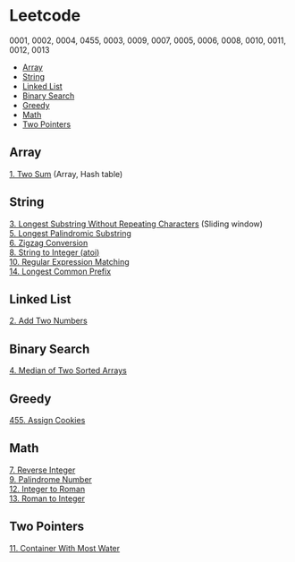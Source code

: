 # Leetcode
0001, 0002, 0004, 0455, 0003, 0009, 0007, 0005, 0006, 0008, 0010, 0011, 0012, 0013

- [Array](#array)  
- [String](#string)  
- [Linked List](#linked-list)  
- [Binary Search](#binary-search)  
- [Greedy](#greedy)  
- [Math](#math)  
- [Two Pointers](#two-pointers)  


## Array
[1. Two Sum](0001.%20Two%20Sum.md) (Array, Hash table)


## String
[3. Longest Substring Without Repeating Characters](0003.%20Longest%20Substring%20Without%20Repeating%20Characters.md) (Sliding window)  
[5. Longest Palindromic Substring](0005.%20Longest%20Palindromic%20Substring.md)  
[6. Zigzag Conversion](0006.%20Zigzag%20Conversion.md)  
[8. String to Integer (atoi)](0008.%20String%20to%20Integer%20(atoi).md)  
[10. Regular Expression Matching](0010.%20Regular%20Expression%20Matching.md)  
[14. Longest Common Prefix](0014.%20Longest%20Common%20Prefix.md)


## Linked List
[2. Add Two Numbers](0002.%20Add%20Two%20Numbers.md)


## Binary Search
[4. Median of Two Sorted Arrays](0004.%20Median%20of%20Two%20Sorted%20Arrays.md)


## Greedy
[455. Assign Cookies](0455.%20Assign%20Cookies.md)


## Math
[7. Reverse Integer](0007.%20Reverse%20Integer.md)  
[9. Palindrome Number](0009.%20Palindrome%20Number.md)  
[12. Integer to Roman](0012.%20Integer%20to%20Roman.md)  
[13. Roman to Integer](0013.%20Roman%20to%20Integer.md)


## Two Pointers
[11. Container With Most Water](0011.%20Container%20With%20Most%20Water.md)
